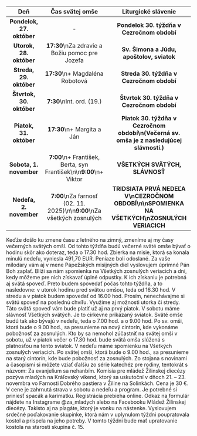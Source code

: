 <!-- title: "Informácie o omšiach - 26. - 02. november" -->
<!-- date: "2025-10-26" -->

<!-- table-setup wrapStyle=row; wrapOn=max-width:767px; wrapHideHeader=true -->
| Deň | Čas svätej omše | Liturgické slávenie |
| :---: | :---: | :---: |
| **Pondelok, 27. október** | **-** | **Pondelok 30. týždňa v Cezročnom období** |
| **Utorok, 28. október** | **17:30**\nZa zdravie a Božiu pomoc pre Jozefa | **Sv. Šimona a Júdu, apoštolov, sviatok** |
| **Streda, 29. október** | **17:30**\n+ Magdaléna Robotová | **Streda 30. týždňa v Cezročnom období** |
| **Štvrtok, 30. október** | **7:30**\nInt. ord. (19.) | **Štvrtok 30. týždňa v Cezročnom období** |
| **Piatok, 31. október** | **17:30**\n+ Margita a Ján | **Piatok 30. týždňa v Cezročnom období\n(Večerná sv. omša je z nasledujúcej slávnosti.)** |
| **Sobota, 1. november** | **7:00**\n+ František, Berta, syn František\n\n**9:00**\n+ Viktor | **VŠETKÝCH SVÄTÝCH, SLÁVNOSŤ** |
| **Nedeľa, 2. november** | **7:00**\nZa farnosť (02. 11. 2025)\n\n**9:00**\nZa všetkých zosnulých | **TRIDSIATA PRVÁ NEDEĽA V\nCEZROČNOM OBDOBÍ\n\nSPOMIENKA NA VŠETKÝCH\nZOSNULÝCH VERIACICH** |





Keďže došlo ku zmene času z letného na zimný, zmeníme aj my časy večerných svätých omší. Od tohto týždňa budú večerné sväté omše bývať o hodinu skôr ako doteraz, teda o 17.30 hod. 
Zbierka na misie, ktorá sa konala minulú nedeľu, vyniesla 491,70 EUR. Peniaze boli odoslané. Za vaše milodary vám aj v mene Pápežských misijných diel vyslovujem úprimné Pán Boh zaplať. 
Blíži sa nám spomienka na Všetkých zosnulých veriacich a dni, kedy môžeme pre nich získavať úplné odpustky. K ich získaniu je potrebná aj svätá spoveď. Preto budem spovedať počas tohto týždňa, a to nasledovne: v utorok hodinu pred svätou omšou, teda od 16.30 hod. V stredu a v piatok budem spovedať od 16.00 hod. Prosím, nenechávajme si svätú spoveď na poslednú chvíľu. Využime aj možnosti utorka či stredy. Táto svätá spoveď vám bude platiť už aj na prvý piatok. 
V sobotu máme slávnosť Všetkých svätých. Je to cirkevne prikázaný sviatok. Sväté omše budú tak ako bývajú v nedeľu, teda o 7.00 hod. a o 9.00 hod. Po sv. omši, ktorá bude o 9.00 hod., sa presunieme na nový cintorín, kde vykonáme pobožnosť za zosnulých. Kto by sa nemohol zúčastniť na svätej omši v sobotu, už v piatok večer o 17.30 hod. bude svätá omša slúžená s platnosťou na tento sviatok. 
V nedeľu máme spomienku na Všetkých zosnulých veriacich. Po svätej omši, ktorá bude o 9.00 hod., sa presunieme na starý cintorín, kde bude pobožnosť za zosnulých.
Zo stojana s novinami a časopismi si môžete vziať ďalšiu zo série katechéz pre rodiny, tentokrát s názvom: Za evanjelium sa nehanbím. 
Komisia pre mládež Žilinskej diecézy pozýva mladých na Kráľovský víkend, ktorý sa uskutoční v dňoch 21. – 23. novembra vo Farnosti Dobrého pastiera v Žiline na Solinkách. Cena je 30 €. V cene je zahrnutá strava v sobotu a nedeľu a program. Je potrebné si priniesť spacák a karimatku. Registrácia prebieha online. Odkaz na formulár nájdete na Instagrame @za_mladych alebo na Facebooku Mládež Žilinskej diecézy. Takisto aj na plagáte, ktorý je vonku na nástenke. 
Vyslovujem srdečné poďakovanie skupinke, ktorá nám v uplynulom týždni poupratovala kostol a prispela na jeho potreby. V tomto týždni bude mať upratovanie kostola na starosti skupina č. 15.



